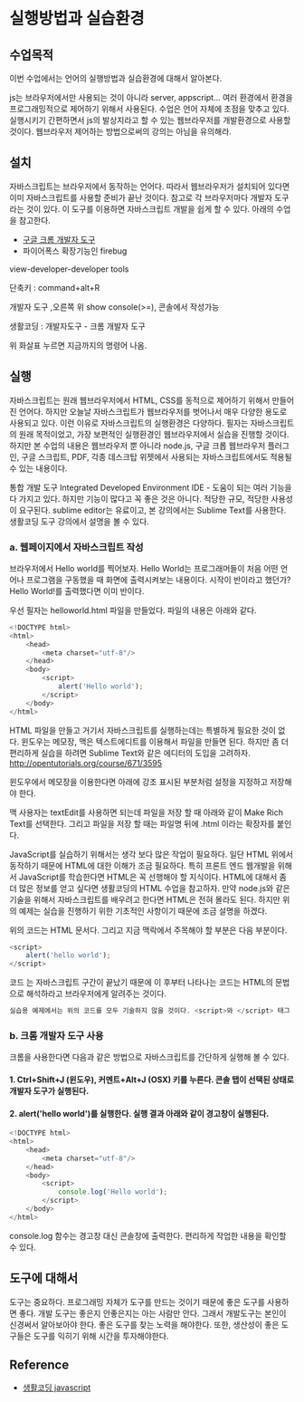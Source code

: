 # 실행방법과 실습환경

## 수업목적
이번 수업에서는 언어의 실행방법과 실습환경에 대해서 알아본다.

js는 브라우저에서만 사용되는 것이 아니라 server, appscript... 여러 환경에서 환경을 프로그래밍적으로 제어하기 위해서 사용된다. 수업은 언어 자체에 초점을 맞추고 있다. 실행시키기 간편하면서 js의 발상지라고 할 수 있는 웹브라우저를 개발환경으로 사용할 것이다. 웹브라우저 제어하는 방법으로써의 강의는 아님을 유의해라.

## 설치
자바스크립트는 브라우저에서 동작하는 언어다. 따라서 웹브라우저가 설치되어 있다면 이미 자바스크립트를 사용할 준비가 끝난 것이다. 참고로 각 브라우저마다 개발자 도구라는 것이 있다. 이 도구를 이용하면 자바스크립트 개발을 쉽게 할 수 있다. 아래의 수업을 참고한다.
* [구글 크롬 개발자 도구](https://opentutorials.org/course/580/2869)
* 파이어폭스 확장기능인 firebug

view-developer-developer tools

단축키 : command+alt+R

개발자 도구 ,오른쪽 위 show console(>=), 콘솔에서 작성가능

생활코딩 : 개발자도구 - 크롬 개발자 도구 

위 화살표 누르면 지금까지의 명령어 나옴.

## 실행
자바스크립트는 원래 웹브라우저에서 HTML, CSS를 동적으로 제어하기 위해서 만들어진 언어다. 하지만 오늘날 자바스크립트가 웹브라우저를 벗어나서 매우 다양한 용도로 사용되고 있다. 이런 이유로 자바스크립트의 실행환경은 다양하다. 필자는 자바스크립트의 원래 목적이었고, 가장 보편적인 실행환경인 웹브라우저에서 실습을 진행할 것이다. 하지만 본 수업의 내용은 웹브라우저 뿐 아니라 node.js, 구글 크롭 웹브라우저 플러그인, 구글 스크립트, PDF, 각종 데스크탑 위젯에서 사용되는 자바스크립트에서도 적용될 수 있는 내용이다.

통합 개발 도구 Integrated Developed Environment IDE - 도움이 되는 여러 기능을 다 가지고 있다. 하지만 기능이 많다고 꼭 좋은 것은 아니다. 적당한 규모, 적당한 사용성이 요구된다. sublime editor는 유료이고, 본 강의에서는 Sublime Text를 사용한다. 생활코딩 도구 강의에서 설명을 볼 수 있다.

### a. 웹페이지에서 자바스크립트 작성
브라우저에서 Hello world를 찍어보자. Hello World는 프로그래머들이 처음 어떤 언어나 프로그램을 구동했을 때 화면에 출력시켜보는 내용이다. 시작이 반이라고 했던가? Hello World!를 출력했다면 이미 반이다.

우선 필자는 helloworld.html 파일을 만들었다. 파일의 내용은 아래와 같다.

```js
<!DOCTYPE html>
<html>
    <head>
        <meta charset="utf-8"/>
    </head>
    <body>
        <script>
            alert('Hello world');
        </script>
    </body>
</html>
```
HTML 파일을 만들고 거기서 자바스크립트를 실행하는데는 특별하게 필요한 것이 없다. 윈도우는 메모장, 맥은 텍스트에디트를 이용해서 파일을 만들면 된다. 하지만 좀 더 편리하게 실습을 하려면 Sublime Text와 같은 에디터의 도입을 고려하자. http://opentutorials.org/course/671/3595

윈도우에서 메모장을 이용한다면 아래에 강조 표시된 부분처럼 설정을 지정하고 저장해야 한다.

맥 사용자는 textEdit를 사용하면 되는데 파일을 저장 할 때 아래와 같이 Make Rich Text를 선택한다. 그리고 파일을 저장 할 때는 파일명 뒤에 .html 이라는 확장자를 붙인다.

JavaScript를 실습하기 위해서는 생각 보다 많은 작업이 필요하다. 일단 HTML 위에서 동작하기 때문에 HTML에 대한 이해가 조금 필요하다. 특히 프론트 엔드 웹개발을 위해서 JavaScript를 학습한다면 HTML은 꼭 선행해야 할 지식이다. HTML에 대해서 좀 더 많은 정보를 얻고 싶다면 생활코딩의 HTML 수업을 참고하자. 만약 node.js와 같은 기술을 위해서 자바스크립트를 배우려고 한다면 HTML은 전혀 몰라도 된다. 하지만 위의 예제는 실습을 진행하기 위한 기초적인 사항이기 때문에 조금 설명을 하겠다.

위의 코드는 HTML 문서다. 그리고 지금 맥락에서 주목해야 할 부분은 다음 부분이다.

```js
<script>
    alert('hello world');
</script>
```
코드 <script>는 웹브라우저에게 지금부터는 자바스크립트 코드이기 때문에 이 코드를 해석 할 때는 자바스크립트의 문법에 따라서 해석해서 실행하라고 알려주는 구문(태그)다. alert('Hello world')는 경고창에 Hello world라는 문구를 출력하라는 일종의 명령이다. </script>는 자바스크립트 구간이 끝났기 때문에 이 후부터 나타나는 코드는 HTML의 문법으로 해석하라고 브라우저에게 알려주는 것이다.

```js
실습용 예제에서는 위의 코드를 모두 기술하지 않을 것이다. <script>와 </script> 태그 안쪽에 위치하는 코드만을 언급할 것이기 때문에 실습을 실행할 때는 완전한 html 코드를 만들어서 사용하도록 하자.
```

### b. 크롬 개발자 도구 사용
크롬을 사용한다면 다음과 같은 방법으로 자바스크립트를 간단하게 실행해 볼 수 있다.

#### 1. Ctrl+Shift+J (윈도우), 커멘트+Alt+J (OSX) 키를 누른다. 콘솔 탭이 선택된 상태로 개발자 도구가 실행된다.

#### 2. alert('hello world')를 실행한다. 실행 결과 아래와 같이 경고창이 실행된다.


```js
<!DOCTYPE html>
<html>
    <head>
        <meta charset="utf-8"/>
    </head>
    <body>
        <script>
            console.log('Hello world');
        </script>
    </body>
</html>
```
console.log 함수는 경고창 대신 콘솔창에 출력한다. 편리하게 작업한 내용을 확인할 수 있다.

## 도구에 대해서
도구는 중요하다. 프로그래밍 자체가 도구를 만드는 것이기 때문에 좋은 도구를 사용하면 좋다. 개발 도구는 좋은지 안좋은지는 아는 사람만 안다. 그래서 개발도구는 본인이 신경써서 알아보아야 한다. 좋은 도구를 찾는 노력을 해야한다. 또한, 생산성이 좋은 도구들은 도구를 익히기 위해 시간을 투자해야한다.
## Reference
* [생활코딩 javascript](https://opentutorials.org/course/743/4646)